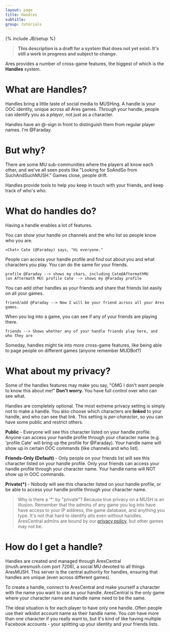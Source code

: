 ```yaml
---
layout: page
title: Handles
subtitle: 
group: tutorials
---
```

{% include JB/setup %}

> **This description is a draft for a system that does not yet exist.  It's still a work in progress and subject to change.**

Ares provides a number of cross-game features, the biggest of which is the **Handles** system.

# What are Handles?

Handles bring a little taste of social media to MUSHing. A handle is your OOC identity, unique across all Ares games.  Through your handle, people can identify you as a *player*, not just as a character.

Handles have an @-sign in front to distinguish them from regular player names.  I'm @Faraday.

# But why?

There are some MU sub-communities where the players all know each other, and we've all seen posts like "Looking for SoAndSo from SuchAndSuchMUSH."  Games close, people drift.

Handles provide tools to help you keep in touch with your friends, and keep track of who's who.

# What do handles do?

Having a handle enables a lot of features. 

You can show your handle on channels and the who list so people know who you are.

    <Chat> Cate (@Faraday) says, "Hi everyone."

People can access your handle profile and find out about you and what characters you play.  You can do the same for your friends.
    
    profile @Faraday --> shows my chars, including Cate@AftermathMU
    (on Aftermath MU) profile Cate --> shows my @Faraday profile
    
You can add other handles as your friends and share that friends list easily on all your games.

    friend/add @Faraday --> Now I will be your friend across all your Ares games.
    
When you log into a game, you can see if any of your friends are playing there.

    friends --> Shows whether any of your handle friends play here, and who they are

Someday, handles might tie into more cross-game features, like being able to page people on different games (anyone remember MUDBot?)

# What about my privacy?

Some of the handles features may make you say, "OMG I don't want people to know this about me!"  **Don't worry.**  You have full control over who can see what.

Handles are completely optional. The most extreme privacy setting is simply not to make a handle. You also choose which characters are **linked** to your handle, and who can see that link.   This setting is *per-character*, so you can have some public and restrict others.

**Public** - Everyone will see this character listed on your handle profile.  Anyone can access your handle profile through your character name (e.g. 'profile Cate' will bring up the profile for @Faraday).  Your handle name will show up in certain OOC commands (like channels and who list).  

**Friends-Only (Default)** - Only people on your friends list will see this character listed on your handle profile.  Only your friends can access your handle profile through your character name. Your handle name will NOT show up in OOC commands.  

**Private(*)** - Nobody will see this character listed on your handle profile, or be able to access your handle profile through your character name.

> Why is there a '*' by "private"?  Because true privacy on a MUSH is an illusion.  Remember that the admins of any game you log into have have access to your IP address, the game database, and anything you type.  It's not that hard to identify alts even without handles.  AresCentral admins are bound by our [privacy policy]({{site.siteroot}}/privacy.html), but other games may not be.

# How do I get a handle?

Handles are created and managed through AresCentral (mush.aresmush.com port 7206), a social MU devoted to all things AresMUSH.  This server is the central authority for handles, ensuring that handles are unique (even across different games).  

To create a handle, connect to AresCentral and make yourself a character with the name you want to use as your handle. AresCentral is the only game where your character name and handle name need to be the same.  

The ideal situation is for each player to have only one handle.  Often people use their wikidot account name as their handle name.  You *can* have more than one character if you really want to, but it's kind of like having multiple Facebook accounts - your splitting up your identity and your friends lists.
